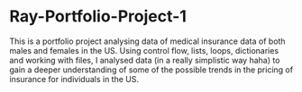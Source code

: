 # Ray-Portfolio-Project-1
This is a portfolio project analysing data of medical insurance data of both males and females in the US. Using control flow, lists, loops, dictionaries and working with files, I analysed data (in a really simplistic way haha) to gain a deeper understanding of some of the possible trends in the pricing of insurance for individuals in the US. 
